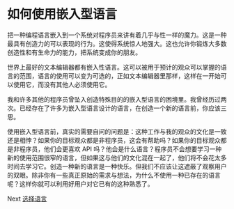 # 如何使用嵌入型语言
[//]: # (Version:1.0.0)
把一种编程语言嵌入到一个系统对程序员来讲有着几乎与性一样的魔力。这是一种最具有创造力的可以表现的行为。这使得系统惊人地强大。这也允许你锻炼大多数创造性和有生命力的能力，把系统变成你的朋友。

世界上最好的文本编辑器都有嵌入性语言。这可以被用于预计的观众可以掌握的语言的范围，语言的使用可以变为可选的，正如文本编辑器里那样，这样在一开始可以使用它，而没有其他人必须使用它。

我和许多其他的程序员曾坠入创造特殊目的的嵌入型语言的困境里。我曾经历过两次。已经存在了许多为嵌入型语言设计的语言，在创造一个新的语言前，你应该三思。

使用嵌入型语言前，真实的需要自问的问题是：这种工作与我的观众的文化是一致还是相悖？如果你的目标观众都是非程序员，这会有帮助吗？如果你的目标观众都是非程序员，他们会更喜欢 API 吗？他会是什么语言？程序员不会想要学习一种新的使用范围很窄的语言，但如果这与他们的文化混在一起了，他们将不会花太多时间去学习它。创造一种新的语言是一种快乐。但我们不应该让这遮蔽了观察用户的双眼。除非你有一些真正原始的需求与想法，为什么不使用一种已存在的语言呢？这样你就可以利用好用户对它已有的这种熟悉了。

Next [选择语言](03-Choosing-Languages.md)
